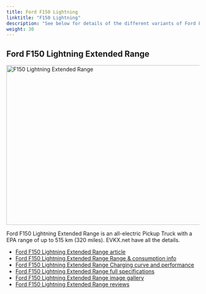 ```yaml
---
title: Ford F150 Lightning
linktitle: "F150 Lightning"
description: "See below for details of the different variants of Ford F150 Lightning"
weight: 30
---
```

## Ford F150 Lightning Extended Range

<a href="/models/ford/f150_lightning/f150_lightning_extended_range/"><img src="https://media.evkx.net/multimedia/models/ford/f150_lightning/f150_lightning_extended_range/main_1_st.jpg" width="800" height="418" alt="F150 Lightning Extended Range" ></a>

Ford F150 Lightning Extended Range is an all-electric Pickup Truck with a EPA range of up to 515 km (320 miles). EVKX.net have all the details. 

- [Ford F150 Lightning Extended Range article](/models/ford/f150_lightning/f150_lightning_extended_range/)
- [Ford F150 Lightning Extended Range Range & consumption info](/models/ford/f150_lightning/f150_lightning_extended_range/rangeandconsumption)
- [Ford F150 Lightning Extended Range Charging curve and performance](/models/ford/f150_lightning/f150_lightning_extended_range/chargingcurve)
- [Ford F150 Lightning Extended Range full specifications](/models/ford/f150_lightning/f150_lightning_extended_range/specifications)
- [Ford F150 Lightning Extended Range image gallery](/models/ford/f150_lightning/f150_lightning_extended_range/gallery)
- [Ford F150 Lightning Extended Range reviews](/models/ford/f150_lightning/f150_lightning_extended_range/reviews)

